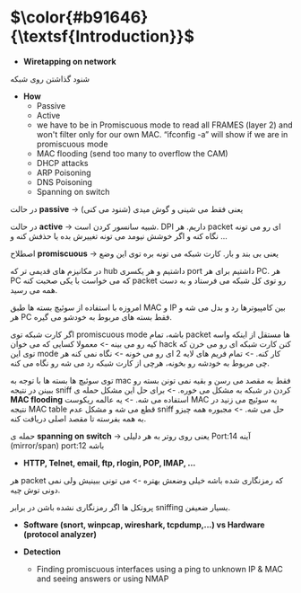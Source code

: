$\color{#b91646}{\textsf{Introduction}}$
=============================================

- **Wiretapping on network**

شنود گذاشتن روی شبکه

- **How**
  - Passive
  - Active
  - we have to be in Promiscuous mode to read all FRAMES (layer 2) and won't filter only for our own MAC. “ifconfig -a” will show if we are in promiscuous mode
  - MAC flooding (send too many to overflow the CAM)
  - DHCP attacks
  - ARP Poisoning 
  - DNS Poisoning
  - Spanning on switch

در حالت **passive** -> یعنی فقط می شینی و گوش میدی (شنود می کنی)

در حالت **active** -> شبیه سانسور کردن است. DPI داریم. هر packet ای رو می تونه نگاه کنه و اگر خوشش نیومد می تونه تغییرش بده یا حذفش کنه و ...

اصطلاح **promiscuous** -> یعنی بی بند و بار. کارت شبکه می تونه بره توی این وضع

در مکانیزم های قدیمی تر که hub داشتیم و هر یکسری port داشتیم برای هر PC. هر PC که می خواست با یکی صحبت کنه packet رو توی کل شبکه می فرستاد و به دست همه می رسید.

امروزه با استفاده از سوئیچ بسته ها طبق MAC و IP بین کامپیوترها رد و بدل می شه و هر PC فقط بسته های مربوط به خودشو می گیره.

اگر کارت شبکه توی promiscuous mode باشه، تمام packet ها مستقل از اینکه واسه کیه رو می بینه -> معمولا کسایی که می خوان hack کنن کارت شبکه ای رو می خرن که توی این mode کار کنه. -> تمام فریم های لایه 2 ای رو می خونه -> نگاه نمی کنه هر چی مربوط به خودشه رو بخونه، هرچی از کارت شبکه رد می شه رو نگاه می کنه.

توی سوئیچ ها بسته ها با توجه به mac فقط به مقصد می رسن و بقیه نمی تونن بسته رو ببینن در نتیجه sniff کردن در شبکه به مشکل می خوره. -> برای حل این مشکل حمله ی **MAC flooding** استفاده می شه. -> یه عالمه ریکوست MAC به سوئیچ می زنید در نتیجه MAC table قطع می شه و مشکل عدم sniff حل می شه. -> مجبوره همه چیزو به همه بفرسته تا مقصد اصلی دریافت کنه.

حمله ی **spanning on switch** -> یعنی روی روتر به هر دلیلی Port:14 آینه (mirror/span) port:12 باشه 

- **HTTP, Telnet, email, ftp, rlogin, POP, IMAP, …**

هر packet که رمزنگاری شده باشه خیلی وضعش بهتره -> می تونی ببینیش ولی نمی دونی توش چیه.

پروتکل ها اگر رمزنگاری نشده باشن در برابر sniffing بسیار ضعیفن.

- **Software (snort, winpcap, wireshark, tcpdump,...) vs Hardware (protocol analyzer)**

- **Detection**
  - Finding promiscuous interfaces using a ping to unknown IP & MAC and seeing answers or using NMAP
